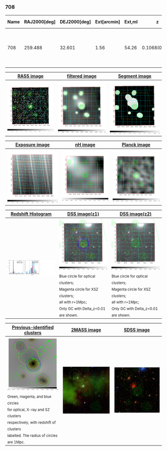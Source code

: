 <div STYLE="page-break-after: always;"></div>

### 708

|Name|RAJ2000[deg]|DEJ2000[deg] |Ext[arcmin]| Ext,ml | z | z_src| C|GC(XSZ,Delta_z<0.01)| GC(OPT,Delta_z<0.01)|GC| R_sig[arcmin] | R500[arcmin] | R500[Mpc]| CRsig[c/s] | CR500[c/s] |L500[1E44 erg/s]|F500[1E-12 erg/s/cm^2]| M500[1E14 Msun]|Tx[keV]|Cnt_sig|Beta|Rc[arcmin]|Comment|Alias|
|---|---|---|---|---|---|------|---|--------|---------|----------|---|---|---|---|---|---|---|---|---|---|---|---|---|---|
|708| 259.488| 32.601| 1.56| 54.26| 0.1068(0.005)| z1, z_xsz| B| F20, MCXC, PSZ2, SPI, Tar| A, C, N, RM, W| A, C, F20, MCXC, N, PSZ2, SPI, Tar, W| 10.750| 7.656| 0.898| 0.187(0.028)| 0.178(0.027)| 0.970(0.075)| 3.324(0.256)| 2.28(0.09)| 3.68(0.09)| 162.4| 0.871(-0.116+0.089)| 3.664(-0.669+0.497)| -| k124|

|[RASS image](../image/708/708_img.pdf)|[filtered image](../image/708/708_fil.pdf)|[Segment image](../image/708/708_seg.pdf)|
|-------------------|--------------------|-------------------|
| <img src="../image/708/708_img.png" width="300">  | <img src="../image/708/708_fil.png" width="300">   | <img src="../image/708/708_seg.png" width="300">  |

|[Exposure image](../image/708/708_mex.pdf)| [nH image](../image/708/708_nh.pdf)| [Planck image](../image/708/708_p.pdf)|
|-------------------|--------------------|-------------------|
|<img src="../image/708/708_mex.png" width="300">   | <img src="../image/708/708_nh.png" width="300">    | <img src="../image/708/708_p.png" width="300"> |

|[Redshift Histogram](../image/708/708_zg.pdf) | [DSS image(z1)](../image/708/708_dss_z1.pdf)      |  [DSS image(z2)](../image/708/708_dss_z2.pdf)    |
|-------------------|--------------------|-------------------|
|<img src="../image/708/708_zg.png" width="300"> |<img src="../image/708/708_dss_z1.png" width="300"> <sub><br>Blue circle for optical clusters; <br>Magenta circle for XSZ clusters; <br>all with r=1Mpc; <br>Only GC with Delta_z<0.01 are shown. </sub>| <img src="../image/708/708_dss_z2.png" width="300"><sub><br>Blue circle for optical clusters; <br>Magenta circle for XSZ clusters; <br>all with r=1Mpc; <br>Only GC with Delta_z<0.01 are shown. </sub> |

|[Previous-identified clusters](../image/708/708_gc.pdf) | [2MASS image](../image/708/708_2mass.pdf)      |[SDSS image](../image/708/708_sdss.pdf)   |
|-------------------|-------------------|-------------------|
|<img src=../image/708/708_gc.png width="300"> <br><sub>Green, magenta, and blue circles <br>for optical, X-ray and SZ clusters <br>respectively, with redshift of clusters <br>labelled. The radius of circles <br>are 1Mpc.</sub>|<img src="../image/708/708_2mass.png" width="300">  | <img src="../image/708/708_sdss.png" width="300">  |




